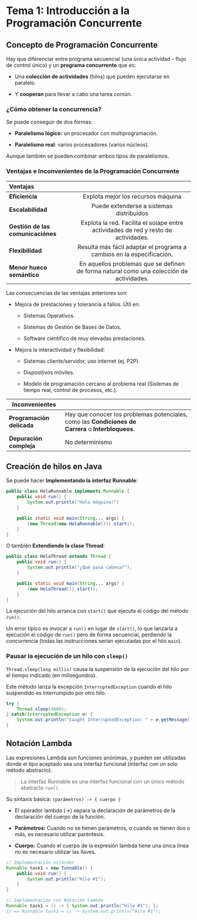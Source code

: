 # Tema 1: Introducción a la Programación Concurrente

## Concepto de Programación Concurrente

Hay que diferenciar entre programa secuencial (una única actividad - flujo de control único) y un **programa concurrente** que es:

* Una **colección de actividades** (hilos) que pueden ejecutarse en paralelo.

* Y **cooperan** para llevar a cabo una tarea común.

### **¿Cómo obtener la concurrencia?**

Se puede conseguir de dos formas:

* **Paralelismo lógico:** un procesador con multiprogramación.

* **Paralelismo real**: varios procesadores (varios núcleos).

Aunque también se pueden combinar ambos tipos de paralelismos.

### Ventajas e Inconvenientes de la Programación Concurrente

| Ventajas                          |                                                                                          |
|:--------------------------------- |:----------------------------------------------------------------------------------------:|
| **Eficiencia**                    | Explota mejor los recursos máquina                                                       |
| **Escalabilidad**                 | Puede extenderse a sistemas distribuidos                                                 |
| **Gestión de las comunicaciónes** | Explota la red. Facilita el solape entre actividades de red y resto de actividades.      |
| **Flexibilidad**                  | Resulta más fácil adaptar el programa a cambios en la especificación.                    |
| **Menor hueco semántico**         | En aquellos problemas que se definen de forma natural como una colección de actividades. |

Las consecuencias de las ventajas anteriores son:

* Mejora de prestaciones y tolerancia a fallos. Útil en:
  
  * Sistemas Operativos.
  
  * Sistemas de Gestión de Bases de Datos.
  
  * Software científico de muy elevadas prestaciones.

* Mejora la interactividad y flexibilidad:
  
  * Sistemas cliente/servidor, uso internet (ej. P2P).
  
  * Dispositivos móviles.
  
  * Modelo de programación cercano al problema real (Sistemas de tiempo real, control de procesos, etc.).

| Inconvenientes            |                                                                                                     |
| ------------------------- | --------------------------------------------------------------------------------------------------- |
| **Programación delicada** | Hay que conocer los problemas potenciales, como las **Condiciones de Carrera** o **Interbloqueos**. |
| **Depuración compleja**   | No determinismo                                                                                     |

## Creación de hilos en Java

Se puede hacer **Implementando la interfaz Runnable**:

```java
public class HolaRunnable implements Runnable {
    public void run() {
        System.out.println("Hola máquina!")
    }

    public static void main(String... args) {
        (new Thread(new HolaRunnable())).start();
    }
}
```

O también **Extendiendo la clase Thread**:

```java
public class HolaThread extends Thread {
    public void run() {
        System.out.println("¿Qué pasa cabesa?");
    }

    public static void main(String... args) {
        (new HolaThread()).start();
    }
}
```

La ejecución del hilo arranca con `start()` que ejecuta el código del método `run()`.

Un error típico es invocar a `run()` en lugar de `start()`, lo que lanzaría a ejecución el código de `run()` pero de forma secuencial, perdiendo la concurrencia (todas las instrucciones serían ejecutadas por el hilo `main`).

### Pausar la ejecución de un hilo con `sleep()`

`Thread.sleep(long millis)` causa la suspensión de la ejecución del hilo por el tiempo indicado (en milisegundos).

Este método lanza la excepción `InterruptedException` cuando el hilo suspendido es interrumpido por otro hilo.

```java
try {
    Thread.sleep(4000);
} catch(InterruptedException e) {
    System.out.println("Caught InterruptedException: " + e.getMessage());
}
```

## Notación Lambda

Las expresiones Lambda son funciones anónimas, y pueden ser utilizadas donde el tipo aceptado sea una interfaz funcional (interfaz con un solo método abstracto).

>  La interfaz Runnable es una interfaz funcional con un único método abstracto `run()`.

Su sintaxis básica: `(parámetros) -> { cuerpo }`

* El operador lambda (->) separa la declaración de parámetros de la declaración del cuerpo de la función.

* **Parámetros:** Cuando no se tienen parámetros, o cuando se tienen dos o más, es necesario utilizar paréntesis.

* **Cuerpo:** Cuando el cuerpo de la expresión lambda tiene una única línea no es necesario utilizar las llaves.

```java
// Implementación estándar
Runnable task1 = new Tunnable() {
    public void run() {
        System.out.println("Hilo #1");
    }
}

// Implementación con Notación Lambda
Runnable task1 = () -> { System.out.println("Hilo #1"); };
// == Runnable task1 = () -> System.out.println("Hilo #1");
```
